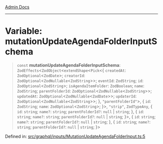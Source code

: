 [Admin Docs](/)

***

# Variable: mutationUpdateAgendaFolderInputSchema

> `const` **mutationUpdateAgendaFolderInputSchema**: `ZodEffects`\<`ZodObject`\<`extendShape`\<`Pick`\<\{ `createdAt`: `ZodOptional`\<`ZodDate`\>; `creatorId`: `ZodOptional`\<`ZodNullable`\<`ZodString`\>\>; `eventId`: `ZodString`; `id`: `ZodOptional`\<`ZodString`\>; `isAgendaItemFolder`: `ZodBoolean`; `name`: `ZodString`; `parentFolderId`: `ZodOptional`\<`ZodNullable`\<`ZodString`\>\>; `updatedAt`: `ZodOptional`\<`ZodNullable`\<`ZodDate`\>\>; `updaterId`: `ZodOptional`\<`ZodNullable`\<`ZodString`\>\>; \}, `"parentFolderId"`\>, \{ `id`: `ZodString`; `name`: `ZodOptional`\<`ZodString`\>; \}\>, `"strip"`, `ZodTypeAny`, \{ `id`: `string`; `name?`: `string`; `parentFolderId?`: `null` \| `string`; \}, \{ `id`: `string`; `name?`: `string`; `parentFolderId?`: `null` \| `string`; \}\>, \{ `id`: `string`; `name?`: `string`; `parentFolderId?`: `null` \| `string`; \}, \{ `id`: `string`; `name?`: `string`; `parentFolderId?`: `null` \| `string`; \}\>

Defined in: [src/graphql/inputs/MutationUpdateAgendaFolderInput.ts:5](https://github.com/Sourya07/talawa-api/blob/583d62db9438de398bb9012a4a2617e2cb268b08/src/graphql/inputs/MutationUpdateAgendaFolderInput.ts#L5)

